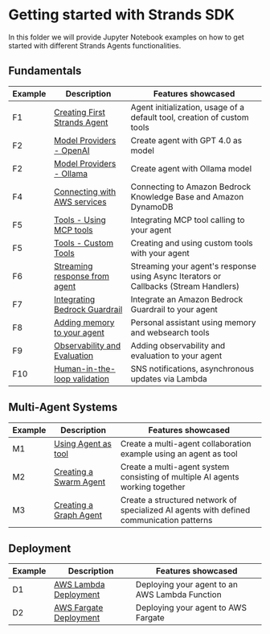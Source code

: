 # Getting started with Strands SDK

In this folder we will provide Jupyter Notebook examples on how to get started with different Strands Agents functionalities.

## Fundamentals
| Example | Description                                                                        | Features showcased                                                                                   |
|---------|------------------------------------------------------------------------------------|-----------------------------------------------------------------------------------------------------|
| F1      | [Creating First Strands Agent](01-fundamentals/01-first-agent)                     | Agent initialization, usage of a default tool, creation of custom tools                              |
| F2      | [Model Providers - OpenAI](01-fundamentals/02-model-providers/02-openai-model)     | Create agent with GPT 4.0 as model                                                                   |
| F2      | [Model Providers - Ollama](01-fundamentals/02-model-providers/01-ollama-model)     | Create agent with Ollama model                                                                       |
| F4      | [Connecting with AWS services](01-fundamentals/03-connecting-with-aws-services)    | Connecting to Amazon Bedrock Knowledge Base and Amazon DynamoDB                                      |
| F5      | [Tools - Using MCP tools](01-fundamentals/04-tools/01-using-mcp-tools)                     | Integrating MCP tool calling to your agent                                                           |
| F5      | [Tools - Custom Tools](01-fundamentals/04-tools/02-custom-tools)                           | Creating and using custom tools with your agent                                                      |
| F6      | [Streaming response from agent](01-fundamentals/05-streaming-agent-response)       | Streaming your agent's response using Async Iterators or Callbacks (Stream Handlers)                 |
| F7      | [Integrating Bedrock Guardrail](01-fundamentals/06-guardrail-integration)          | Integrate an Amazon Bedrock Guardrail to your agent                                                  |
| F8      | [Adding memory to your agent](01-fundamentals/07-memory-persistent-agents)         | Personal assistant using memory and websearch tools                                                  |
| F9     | [Observability and Evaluation](01-fundamentals/08-observability-and-evaluation)    | Adding observability and evaluation to your agent                                                    |
| F10     | [Human-in-the-loop validation](01-fundamentals/09-human-in-the-loop-validation)    | SNS notifications, asynchronous updates via Lambda                                                   |

## Multi-Agent Systems
| Example | Description                                                | Features showcased                                                                                   |
|---------|------------------------------------------------------------|-----------------------------------------------------------------------------------------------------|
| M1      | [Using Agent as tool](02-multi-agent-systems/01-agent-as-tool) | Create a multi-agent collaboration example using an agent as tool                                |
| M2      | [Creating a Swarm Agent](02-multi-agent-systems/02-swarm-agent) | Create a multi-agent system consisting of multiple AI agents working together                   |
| M3      | [Creating a Graph Agent](02-multi-agent-systems/03-graph-agent) | Create a structured network of specialized AI agents with defined communication patterns         |

## Deployment
| Example | Description                                                      | Features showcased                                                                              |
|---------|------------------------------------------------------------------|------------------------------------------------------------------------------------------------|
| D1      | [AWS Lambda Deployment](03-deployment/01-lambda-deployment)       | Deploying your agent to an AWS Lambda Function                                                  |
| D2      | [AWS Fargate Deployment](03-deployment/02-fargate-deployment)     | Deploying your agent to AWS Fargate                                                             |